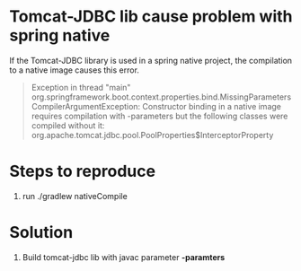 # Tomcat-JDBC lib cause problem with spring native
If the Tomcat-JDBC library is used in a spring native project, the compilation to a native image causes this error.

>   Exception in thread "main" org.springframework.boot.context.properties.bind.MissingParametersCompilerArgumentException: Constructor binding in a native image requires compilation with -parameters but the following classes were compiled without it:
>   org.apache.tomcat.jdbc.pool.PoolProperties$InterceptorProperty

# Steps to reproduce
1. run ./gradlew nativeCompile

# Solution
1. Build tomcat-jdbc lib with javac parameter **-paramters**
